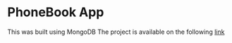 # PhoneBook App
This was built using MongoDB
The project is available on the following [link](https://sleepy-caverns-14657.herokuapp.com/) 